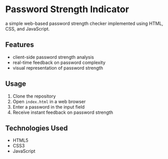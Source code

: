 # Password Strength Indicator

a simple web-based password strength checker implemented using HTML, CSS, and JavaScript.

## Features

- client-side password strength analysis
- real-time feedback on password complexity
- visual representation of password strength

## Usage

1. Clone the repository
2. Open `index.html` in a web browser
3. Enter a password in the input field
4. Receive instant feedback on password strength

## Technologies Used

- HTML5
- CSS3
- JavaScript
